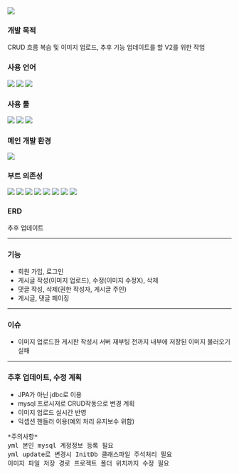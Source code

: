 <img src="https://capsule-render.vercel.app/api?type=wave&color=auto&height=200&section=header&width=1000&text=Board%20&fontSize=90" />
<div>  
  <h3>개발 목적</h3>
  CRUD 흐름 복습 및 이미지 업로드, 추후 기능 업데이트를 할 V2를 위한 작업
  <h3>사용 언어</h3>
  <img src="https://img.shields.io/badge/Java-FF7800?style=flat&logo=Java&logoColor=white"/>
  <img src="https://img.shields.io/badge/Javascript-F7DF1E?style=flat&logo=Javascript&logoColor=white"/>
  <img src="https://img.shields.io/badge/HTML5-E34F26?style=flat&logo=HTML-5&logoColor=white"/>
  
  <h3>사용 툴</h3>
  <img src="https://img.shields.io/badge/intellijidea-000000?style=flat&logo=intellijidea&logoColor=white"/>
  <img src="https://img.shields.io/badge/visualstudiocode-007ACC?style=flat&logo=visualstudiocode&logoColor=white"/>
  <img src="https://img.shields.io/badge/springboot-6DB33F?style=flat&logo=springboot&logoColor=white"/>
  
  <h3>메인 개발 환경</h3>
  <img src="https://img.shields.io/badge/intellijidea-000000?style=flat&logo=intellijidea&logoColor=white"/>
  
  <h3>부트 의존성</h3>
  <img src="https://img.shields.io/badge/thymeleaf-005F0F?style=flat&logo=thymeleaf&logoColor=white"/>
  <img src="https://img.shields.io/badge/jpa-83B81A?style=flat&logo=jpa&logoColor=white"/>
  <img src="https://img.shields.io/badge/web-0085CA?style=flat&logo=web&logoColor=white"/>
  <img src="https://img.shields.io/badge/lombok-FF9A00?style=flat&logo=lombok&logoColor=white"/>
  <img src="https://img.shields.io/badge/h2-000000?style=flat&logo=h2&logoColor=white"/>
  <img src="https://img.shields.io/badge/validation-EF2D5E?style=flat&logo=validation&logoColor=white"/>
  <img src="https://img.shields.io/badge/devtools-0099E5?style=flat&logo=devtools&logoColor=white"/>
  <img src="https://img.shields.io/badge/mysql-4479A1?style=flat&logo=mysql&logoColor=white"/>

  <h3>ERD</h3>
  추후 업데이트
  <hr>
</div>
<div>

<h3>기능</h3>
<ul>
<li>회원 가입, 로그인</li>
<li>게시글 작성(이미지 업로드), 수정(이미지 수정X), 삭제</li>
<li>댓글 작성, 삭제(권한 작성자, 게시글 주인)</li>
<li>게시글, 댓글 페이징</li>
</ul>
    <hr>

<h3>이슈</h3>
<ul>
<li>이미지 업로드한 게시판 작성시 서버 재부팅 전까지 내부에 저장된 이미지 불러오기 실패</li>
</ul>
<hr>

<h3>추후 업데이트, 수정 계획</h3>
<ul>
<li>JPA가 아닌 jdbc로 이용</li>
<li>mysql 프로시저로 CRUD작동으로 변경 계획</li>
<li>이미지 업로드 실시간 반영</li>
<li>익셉션 핸들러 이용(예외 처리 유지보수 위함)</li>
</ul>

<pre>
*주의사항*
yml 본인 mysql 계정정보 등록 필요
yml update로 변경시 InitDb 클래스파일 주석처리 필요
이미지 파일 저장 경로 프로젝트 폴더 위치까지 수정 필요
</pre>
</div>
